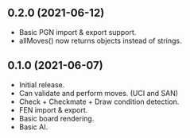 ## 0.2.0 (2021-06-12)

- Basic PGN import & export support.
- allMoves() now returns objects instead of strings.

## 0.1.0 (2021-06-07)

- Initial release.
- Can validate and perform moves. (UCI and SAN)
- Check + Checkmate + Draw condition detection.
- FEN import & export.
- Basic board rendering.
- Basic AI.
